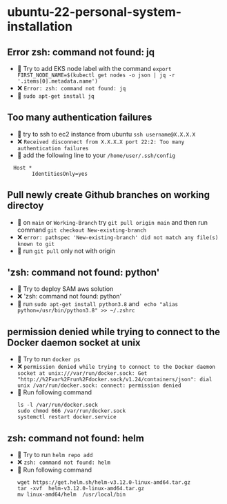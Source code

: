 # ubuntu-22-personal-system-installation
## Error zsh: command not found: jq
* 🤔 Try to add EKS node label with the command `export FIRST_NODE_NAME=$(kubectl get nodes -o json | jq -r '.items[0].metadata.name')`
* ❌ `Error: zsh: command not found: jq`
* 🎯 `sudo apt-get install jq`

## Too many authentication failures
* 🤔  try to ssh to ec2 instance from ubuntu `ssh username@X.X.X.X`
* ❌ `Received disconnect from X.X.X.X port 22:2: Too many authentication failures`
* 🎯 add the following line to your `/home/user/.ssh/config`
```
  Host * 
       	IdentitiesOnly=yes
```
## Pull newly create Github branches on working directoy 
* 🤔  on `main` or `Working-Branch` try `git pull origin main` and then run command `git checkout New-existing-branch`
* ❌ `error: pathspec 'New-existing-branch' did not match any file(s) known to git`
* 🎯 run `git pull` only not with origin
##  'zsh: command not found: python'
* 🤔  Try to deploy SAM aws solution 
* ❌  'zsh: command not found: python'
* 🎯 run `sudo apt-get install python3.8` and ` echo "alias python=/usr/bin/python3.8" >> ~/.zshrc`
##  permission denied while trying to connect to the Docker daemon socket at unix
* 🤔  Try to run `docker ps` 
* ❌  `permission denied while trying to connect to the Docker daemon socket at unix:///var/run/docker.sock: Get "http://%2Fvar%2Frun%2Fdocker.sock/v1.24/containers/json": dial unix /var/run/docker.sock: connect: permission denied`
* 🎯 Run following command
    ```
    ls -l /var/run/docker.sock
    sudo chmod 666 /var/run/docker.sock
    systemctl restart docker.service
    ```
##  zsh: command not found: helm
* 🤔  Try to run `helm repo add` 
* ❌  `zsh: command not found: helm`
* 🎯 Run following command
  ```
  wget https://get.helm.sh/helm-v3.12.0-linux-amd64.tar.gz
  tar -xvf  helm-v3.12.0-linux-amd64.tar.gz
  mv linux-amd64/helm  /usr/local/bin
  ```
